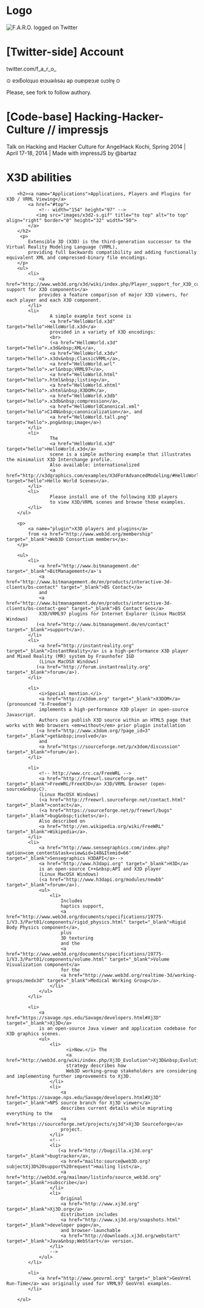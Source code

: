 Logo
======================

![F.A.R.O. logged on Twitter](https://raw.githubusercontent.com/martinsantome/FARO_twitter_ear/5ea36a0397b03f818c61949d2f5d98ebde2c45e4/img/faro_twitter_front.png)


[Twitter-side] Account
=======================
twitter.com/f_a_r_o_
 
⊙ ɐɔıƃoloʇuo ɐıɔuǝılısǝɹ ǝp ouɐıpɐɔɹɐ oɹɔlnɟ ⊙

Please, see fork to follow authory.

[Code-base] Hacking-Hacker-Culture // impressjs
======================

Talk on Hacking and Hacker Culture for AngelHack Kochi, Spring 2014 | April 17-18, 2014 | Made with impressJS by @bartaz

X3D abilities
===============

        <h2><a name="Applications">Applications, Players and Plugins for X3D / VRML Viewing</a>
            <a href="#top">
                <!-- width="154" height="97" -->
               <img src="images/x3d2-s.gif" title="to top" alt="to top" align="right" border="0" height="32" width="50">
            </a>
        </h2>
         <p>
            Extensible 3D (X3D) is the third-generation successor to the Virtual Reality Modeling Language (VRML), 
            providing full backwards compatibility and adding functionally equivalent XML and compressed-binary file encodings.
        </p>
        <ul>
            <li>
                <a href="http://www.web3d.org/x3d/wiki/index.php/Player_support_for_X3D_components">Player support for X3D components</a>
                provides a feature comparison of major X3D viewers, for each player and each X3D component.
            </li>
            <li>
                    A simple example test scene is
                    <a href="HelloWorld.x3d" target="hello">HelloWorld.x3d</a>
                    provided in a variety of X3D encodings:
                    <br>
                    (<a href="HelloWorld.x3d" target="hello">.x3d&nbsp;XML</a>,
                    <a href="HelloWorld.x3dv" target="hello">.x3dv&nbsp;ClassicVRML</a>,
                    <a href="HelloWorld.wrl" target="hello">.wrl&nbsp;VRML97</a>,
                    <a href="HelloWorld.html" target="hello">.html&nbsp;listing</a>,
                    <a href="HelloWorld.xhtml" target="hello">.xhtml&nbsp;X3DOM</a>,
                    <a href="HelloWorld.x3db" target="hello">.x3db&nbsp;compression</a>,
                    <a href="HelloWorldCanonical.xml" target="hello">C14N&nbsp;canonicalization</a>, and
                    <a href="HelloWorld.tall.png" target="hello">.png&nbsp;image</a>)
            </li>
            <li>
                    The 
                    <a href="HelloWorld.x3d" target="hello">HelloWorld.x3d</a>
                    scene is a simple authoring example that illustrates the minimalist X3D Interchange profile.
                    Also available: internationalized 
                    <a href="http://x3dgraphics.com/examples/X3dForAdvancedModeling/#HelloWorldScenes" target="hello">Hello World Scenes</a>.
            </li>
            <li>
                    Please install one of the following X3D players
                    to view X3D/VRML scenes and browse these examples.
            </li>
        </ul>
        
        <p>
            <a name="plugin">X3D players and plugins</a> 
            from <a href="http://www.web3d.org/membership" target="_blank">Web3D Consortium members</a>:
        </p>
        
        <ul>
            <li>	
                <a href="http://www.bitmanagement.de" target="_blank">BitManagement</a>'s 
                <a href="http://www.bitmanagement.de/en/products/interactive-3d-clients/bs-contact" target="_blank">BS Contact</a>
                and
                <a href="http://www.bitmanagement.de/en/products/interactive-3d-clients/bs-contact-geo" target="_blank">BS Contact Geo</a>
                X3D/VRML97 plugins for Internet Explorer (Linux MacOSX Windows)
               (<a href="http://www.bitmanagement.de/en/contact" target="_blank">support</a>).
            </li>
            <li>	
                <a href="http://instantreality.org" target="_blank">InstantReality</a> is a high-performance X3D player and Mixed Reality (MR) system by Fraunhofer IGD 
                (Linux MacOSX Windows)
               (<a href="http://forum.instantreality.org" target="_blank">forum</a>).
            </li>
            
            <li>	
                <i>Special mention.</i>
                <a href="http://x3dom.org" target="_blank">X3DOM</a> (pronounced "X-Freedom")
                implements a high-performance X3D player in open-source Javascript.
                Authors can publish X3D source within an HTML5 page that works with Web browsers <em>without</em> prior plugin installation
               (<a href="http://www.x3dom.org/?page_id=3" target="_blank">get&nbsp;involved</a>
                and
                <a href="https://sourceforge.net/p/x3dom/discussion" target="_blank">forum</a>).
            </li>
           
            <li>
                <!-- http://www.crc.ca/FreeWRL -->
                <a href="http://freewrl.sourceforge.net" target="_blank">FreeWRL/FreeX3D</a> X3D/VRML browser (open-source&nbsp;C).
                (Linux MacOSX Windows)
                (<a href="http://freewrl.sourceforge.net/contact.html" target="_blank">contact</a>,
                (<a href="https://sourceforge.net/p/freewrl/bugs" target="_blank">bug&nbsp;tickets</a>).
                Also described on 
                <a href="http://en.wikipedia.org/wiki/FreeWRL" target="_blank">Wikipedia</a>.
            </li>
            <li>
                <a href="http://www.sensegraphics.com/index.php?option=com_content&task=view&id=148&Itemid=66" target="_blank">Sensegraphics H3DAPI</a>-->
                <a href="http://www.h3dapi.org" target="_blank">H3D</a>
                is an open-source C++&nbsp;API and X3D player
                (Linux MacOSX Windows)
                (<a href="http://www.h3dapi.org/modules/newbb" target="_blank">forum</a>).
                <ul>
                    <li>                
                        Includes
                        haptics support,
                        <a href="http://www.web3d.org/documents/specifications/19775-1/V3.3/Part01/components/rigid_physics.html" target="_blank">Rigid Body Physics component</a>,
                        plus 
                        3D texturing 
                        and the
                        <a href="http://www.web3d.org/documents/specifications/19775-1/V3.3/Part01/components/volume.html" target="_blank">Volume Visualization component</a>
                        for the 
                        <a href="http://www.web3d.org/realtime-3d/working-groups/medx3d" target="_blank">Medical Working Group</a>.
                    </li>
                </ul>
            </li>
            
            <li>
                <a href="https://savage.nps.edu/Savage/developers.html#Xj3D" target="_blank">Xj3D</a>
                is an open-source Java viewer and application codebase for X3D graphics scenes.
                <ul>
                    <li>
                          <i>New.</i> The
                          <a href="http://web3d.org/wiki/index.php/Xj3D_Evolution">Xj3D&nbsp;Evolution</a>
                          strategy describes how            
                          Web3D working-group stakeholders are considering and implementing further improvements to Xj3D.
                    </li>
                    <li>
                        <a href="https://savage.nps.edu/Savage/developers.html#Xj3D" target="_blank">NPS source branch for Xj3D viewer</a>
                        describes current details while migrating everything to the
                        <a href="https://sourceforge.net/projects/xj3d">Xj3D Sourceforge</a>
                        project.
                    </li>
                    <!--
                    <li>
                       (<a href="http://bugzilla.xj3d.org" target="_blank">bugtracker</a>,
                        <a href="mailto:source@web3D.org?subjectXj3D%20support%20request">mailing list</a>,
                        <a href="http://web3d.org/mailman/listinfo/source_web3d.org" target="_blank">subscribe</a>)
                    </li>
                    <li>
                        Original
                        <a href="http://www.xj3d.org" target="_blank">Xj3D.org</a>
                        distribution includes
                        <a href="http://www.xj3d.org/snapshots.html" target="_blank">developer page</a>,
                        and browser-launchable
                        <a href="http://downloads.xj3d.org/webstart" target="_blank">Java&nbsp;WebStart</a> version.
                    </li>
                    -->
                </ul>
            </li>
            
            <li>
                <a href="http://www.geovrml.org" target="_blank">GeoVrml Run-Time</a> was originally used for VRML97 GeoVrml examples.
            </li>
            
        </ul>

